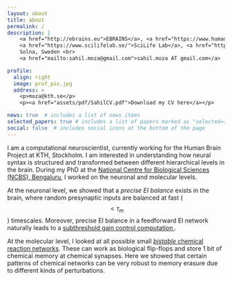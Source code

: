 ```yaml
---
layout: about
title: about
permalink: /
description: |
    <a href="http://ebrains.eu">EBRAINS</a>, <a href="https://www.humanbrainproject.eu/">Human Brain Project</a><br>
    <a href="https://www.scilifelab.se/">SciLife Lab</a>, <a href="http://kth.se">KTH Stockholm</a><br>
    Solna, Sweden <br>
    <a href="mailto:sahil.moza@gmail.com">sahil.moza AT gmail.com</a>

profile:
  align: right
  image: prof_pic.jpg
  address: >
    <p>moza@kth.se</p>
    <p><a href="assets/pdf/SahilCV.pdf">Download my CV here</a></p>

news: true  # includes a list of news items
selected_papers: true # includes a list of papers marked as "selected={true}"
social: false  # includes social icons at the bottom of the page
---
```

I am a computational neuroscientist, currently working for the Human Brain Project at KTH, Stockholm. I am interested in understanding how neural syntax is structured and transformed between different hierarchical levels in the brain. During my PhD at the [National Centre for Biological Sciences (NCBS), Bengaluru](http://ncbs.res.in), I worked on the neuronal and molecular levels. 

At the neuronal level, we showed that a _precise EI balance_ exists in the brain, where random presynaptic inputs are balanced at fast ($$\lt \tau_m$$) timescales. Moreover, precise EI balance in a feedforward EI network naturally leads to a <a href="/projects/EI_balance/">subthreshold gain control computation </a>. 

At the molecular level, I looked at all possible small <a href="/projects/chemical_bistables/">_bistable_ chemical reaction networks</a>. These can work as biological flip-flops and store 1 bit of chemical memory at chemical synapses. Here we showed that certain patterns of chemical networks can be very robust to memory erasure due to different kinds of perturbations.
